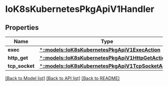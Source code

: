 # IoK8sKubernetesPkgApiV1Handler

## Properties
Name | Type | Description | Notes
------------ | ------------- | ------------- | -------------
**exec** | [***::models::IoK8sKubernetesPkgApiV1ExecAction**](io.k8s.kubernetes.pkg.api.v1.ExecAction.md) |  | [optional] 
**http_get** | [***::models::IoK8sKubernetesPkgApiV1HttpGetAction**](io.k8s.kubernetes.pkg.api.v1.HTTPGetAction.md) |  | [optional] 
**tcp_socket** | [***::models::IoK8sKubernetesPkgApiV1TcpSocketAction**](io.k8s.kubernetes.pkg.api.v1.TCPSocketAction.md) |  | [optional] 

[[Back to Model list]](../README.md#documentation-for-models) [[Back to API list]](../README.md#documentation-for-api-endpoints) [[Back to README]](../README.md)


